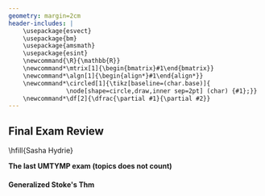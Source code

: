```yaml
---
geometry: margin=2cm
header-includes: |
    \usepackage{esvect}
    \usepackage{bm}
    \usepackage{amsmath}
    \usepackage{esint}
    \newcommand{\R}{\mathbb{R}}
    \newcommand*\mtrix[1]{\begin{bmatrix}#1\end{bmatrix}}
    \newcommand*\algn[1]{\begin{align*}#1\end{align*}}
    \newcommand*\circled[1]{\tikz[baseline=(char.base)]{
                \node[shape=circle,draw,inner sep=2pt] (char) {#1};}}
    \newcommand*\df[2]{\dfrac{\partial #1}{\partial #2}}
---
```


## Final Exam Review

\hfill{Sasha Hydrie}

**The last UMTYMP exam (topics does not count)**

#### Generalized Stoke's Thm 

